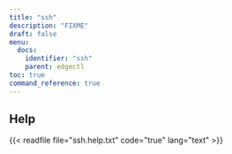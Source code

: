 ```yaml
---
title: "ssh"
description: "FIXME"
draft: false
menu:
  docs:
    identifier: "ssh"
    parent: edgectl
toc: true
command_reference: true
---
```


## Help

{{< readfile file="ssh.help.txt" code="true" lang="text" >}}
